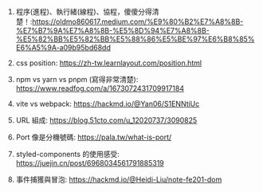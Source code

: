 1. 程序(進程)、執行緒(線程)、協程，傻傻分得清楚！:https://oldmo860617.medium.com/%E9%80%B2%E7%A8%8B-%E7%B7%9A%E7%A8%8B-%E5%8D%94%E7%A8%8B-%E5%82%BB%E5%82%BB%E5%88%86%E5%BE%97%E6%B8%85%E6%A5%9A-a09b95bd68dd

2. css position: https://zh-tw.learnlayout.com/position.html

3. npm vs yarn vs pnpm (寫得非常清楚): https://www.readfog.com/a/1673072431709917184

4. vite vs webpack: https://hackmd.io/@Yan06/S1ENNtiUc

5. URL 組成: https://blog.51cto.com/u_12020737/3090825

6. Port 像是分機號碼: https://pala.tw/what-is-port/

7. styled-components 的使用感受: https://juejin.cn/post/6968034561791885319

8. 事件捕獲與冒泡: https://hackmd.io/@Heidi-Liu/note-fe201-dom